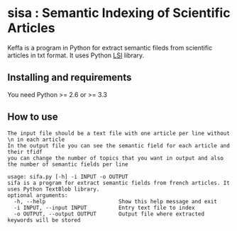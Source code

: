 
# sisa : Semantic Indexing of Scientific Articles

Keffa is a program in Python for extract semantic fileds from scientific articles in txt format. It uses Python [LSI](https://radimrehurek.com/gensim/models/lsimodel.html) library.

## Installing and requirements

You need Python >= 2.6 or >= 3.3


## How to use

```
The input file should be a text file with one article per line without \n in each article
In the output file you can see the semantic field for each article and their tfidf
you can change the number of topics that you want in output and also the number of semantic fields per line

usage: sifa.py [-h] -i INPUT -o OUTPUT                                                                                                             
sifa is a program for extract semantic fields from french articles. It uses Python TextBlob library.                                                         
optional arguments:                                                                                                                                                         
  -h, --help                       Show this help message and exit                                                                                                                     
  -i INPUT, --input INPUT          Entry text file to index                                                                                                           
  -o OUTPUT, --output OUTPUT       Output file where extracted keywords will be stored
